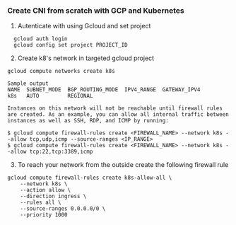 ### Create CNI from scratch with GCP and Kubernetes 

1. Autenticate with using Gcloud and set project
```
  gcloud auth login
  gcloud config set project PROJECT_ID
```

2. Create k8's network in targeted gcloud project
```
gcloud compute networks create k8s

Sample output
NAME  SUBNET_MODE  BGP_ROUTING_MODE  IPV4_RANGE  GATEWAY_IPV4
k8s   AUTO         REGIONAL

Instances on this network will not be reachable until firewall rules
are created. As an example, you can allow all internal traffic between
instances as well as SSH, RDP, and ICMP by running:

$ gcloud compute firewall-rules create <FIREWALL_NAME> --network k8s --allow tcp,udp,icmp --source-ranges <IP_RANGE>
$ gcloud compute firewall-rules create <FIREWALL_NAME> --network k8s --allow tcp:22,tcp:3389,icmp
```


3. To reach your network from the outside create the following firewall rule

```
gcloud compute firewall-rules create k8s-allow-all \
    --network k8s \
    --action allow \
    --direction ingress \
    --rules all \
    --source-ranges 0.0.0.0/0 \
    --priority 1000
```
    
